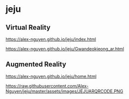 # jeju
## Virtual Reality
https://alex-nguyen.github.io/jeju/index.html

https://alex-nguyen.github.io/jeju/Gwandeokjeong_ar.html

## Augmented Reality

https://alex-nguyen.github.io/jeju/home.html


https://raw.githubusercontent.com/Alex-Nguyen/jeju/master/assets/images/JEJUARQRCODE.PNG
